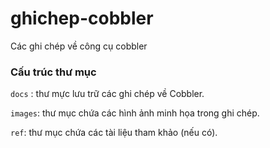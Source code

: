 # ghichep-cobbler
Các ghi chép về công cụ cobbler

### Cấu trúc thư mục

`docs` : thư mực lưu trữ các ghi chép về Cobbler.

`images`: thư mục chứa các hình ảnh minh họa trong ghi chép.

`ref`: thư mục chứa các tài liệu tham khảo (nếu có).